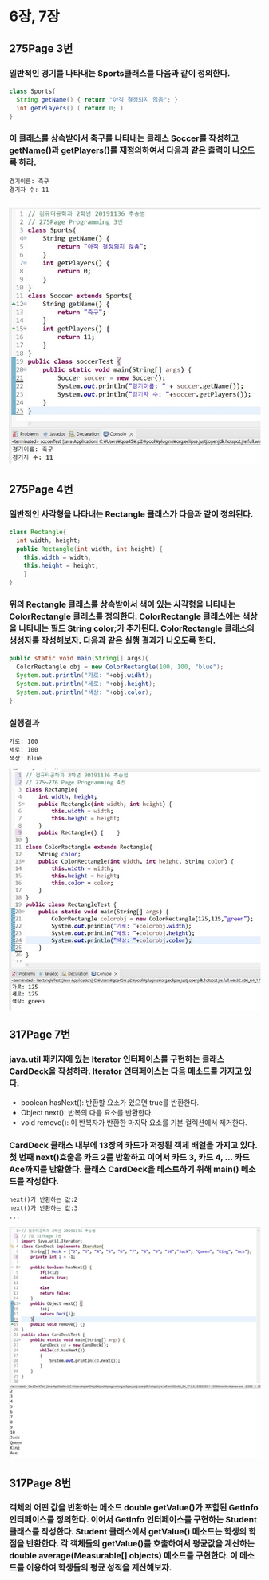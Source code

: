 # 6장, 7장
## 275Page 3번
### 일반적인 경기를 나타내는 Sports클래스를 다음과 같이 정의한다.
``` java
class Sports{
  String getName() { return "아직 결정되지 않음"; }
  int getPlayers() ( return 0; )
}
```
### 이 클래스를 상속받아서 축구를 나타내는 클래스 Soccer를 작성하고 getName()과 getPlayers()를 재정의하여서 다음과 같은 출력이 나오도록 하라.
```
경기이름: 축구
경기자 수: 11
```
![image](/img4/6-3.JPG)
---
## 275Page 4번
### 일반적인 사각형을 나타내는 Rectangle 클래스가 다음과 같이 정의된다.
``` java
class Rectangle{
  int width, height;
  public Rectangle(int width, int height) {
    this.width = width;
    this.height = height;
    }
}
```
### 위의 Rectangle 클래스를 상속받아서 색이 있는 사각형을 나타내는 ColorRectangle 클래스를 정의한다. ColorRectangle 클래스에는 색상을 나타내는 필드 String color;가 추가된다. ColorRectangle 클래스의 생성자를 작성해보자. 다음과 같은 실행 결과가 나오도록 한다.
``` java
public static void main(String[] args){
  ColorRectangle obj = new ColorRectangle(100, 100, "blue");
  System.out.println("가로: "+obj.widht);
  System.out.println("세로: "+obj.height);
  System.out.println("색상: "+obj.color);
}
```
### 실행결과
```
가로: 100
세로: 100
색상: blue
```
![image](img4/6-4.JPG)

## 317Page 7번
### java.util 패키지에 있는 Iterator 인터페이스를 구현하는 클래스 CardDeck을 작성하라. Iterator 인터페이스는 다음 메소드를 가지고 있다.
* boolean hasNext(): 반환할 요소가 있으면 true를 반환한다.
* Object next(): 반복의 다음 요소를 반환한다.
* void remove(): 이 반복자가 반환한 마지막 요소를 기본 컬렉션에서 제거한다.

### CardDeck 클래스 내부에 13장의 카드가 저장된 객체 배열을 가지고 있다. 첫 번째 next()호출은 카드 2를 반환하고 이어서 카드 3, 카드 4, ... 카드 Ace까지를 반환한다. 클래스 CardDeck을 테스트하기 위해 main() 메소드를 작성한다.
```
next()가 반환하는 값:2
next()가 반환하는 값:3
...
```
![image](img4/7-7.JPG)
![image](img4/7-7-2.JPG)

## 317Page 8번
### 객체의 어떤 값을 반환하는 메소드 double getValue()가 포함된 GetInfo 인터페이스를 정의한다. 이어서 GetInfo 인터페이스를 구현하는 Student 클래스를 작성한다. Student 클래스에서 getValue() 메소드는 학생의 학점을 반환한다. 각 객체들의 getValue()를 호출하여서 평균값을 계산하는 double average(Measurable[] objects) 메소드를 구현한다. 이 메소드를 이용하여 학생들의 평균 성적을 계산해보자.







